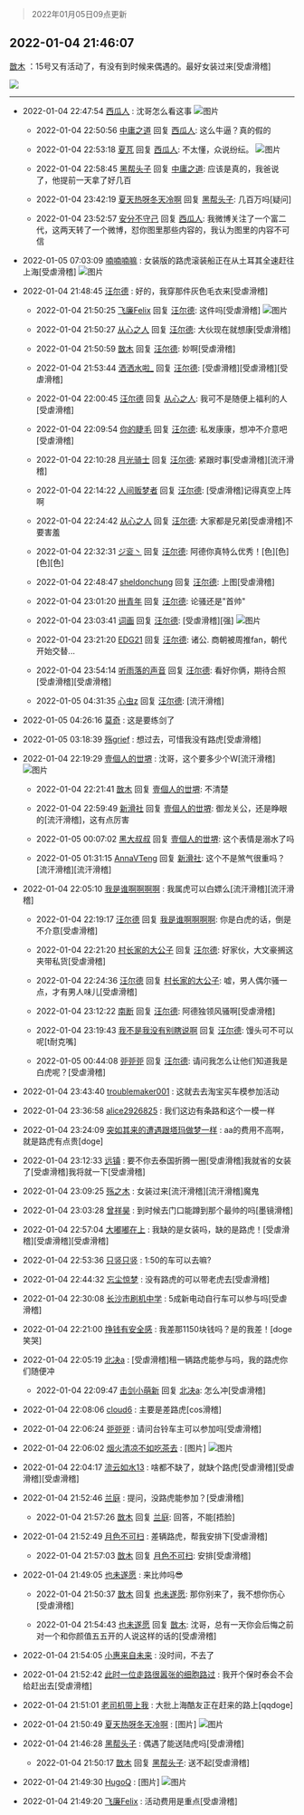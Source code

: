 > 2022年01月05日09点更新
<link rel="stylesheet" href="https://cdn.jsdelivr.net/gh/taotie6/sampleJSON@main/css/photo_show.css">
<meta name="referrer" content="no-referrer" />


 ## 2022-01-04 21:46:07 

 [㪚木](https://www.coolapk.com/feed/32599183?shareKey=MGM1NTEyMzk3NGRiNjFkNDUzMGQ~) ：15号又有活动了，有没有到时候来偶遇的。最好女装过来[受虐滑稽] 

<div class="album">
<img class="img-item" src="https://image.coolapk.com/feed/2022/0104/21/1081091_6a010d94_3966_5814_794@1080x1832.jpeg" />
</div>

 ------- 

- 2022-01-04 22:47:54 [西瓜人](uid=1704949) : 沈哥怎么看这事 ![图片](https://image.coolapk.com/feed/2022/0104/22/1704949_7674_0004_845@1080x2338.jpg)

    - 2022-01-04 22:50:56 [中庸之道](uid=2894334) 回复 [西瓜人](uid=1704949): 这么牛逼？真的假的 

    - 2022-01-04 22:53:18 [夏芃](uid=2487872) 回复 [西瓜人](uid=1704949): 不太懂，众说纷纭。 ![图片](https://image.coolapk.com/feed/2022/0104/22/2487872_d224eaed_7997_0564_475@1080x1866.jpeg)

    - 2022-01-04 22:58:45 [黑帮头子](uid=2838832) 回复 [中庸之道](uid=2894334): 应该是真的，我爸说了，他提前一天拿了好几百 

    - 2022-01-04 23:42:19 [夏天热呀冬天冷啊](uid=3688557) 回复 [黑帮头子](uid=2838832): 几百万吗[疑问] 

    - 2022-01-04 23:52:57 [安分不守己](uid=708582) 回复 [西瓜人](uid=1704949): 我微博关注了一个富二代，这两天转了一个微博，怼你图里那些内容的，我认为图里的内容不可信 

- 2022-01-05 07:03:09 [喃喃喃嘛](uid=9337360) : 女装版的路虎滚装船正在从土耳其全速赶往上海[受虐滑稽] ![图片](https://image.coolapk.com/feed/2022/0105/07/9337360_cfff8f6b_7388_6114_103@4165x1920.jpeg)

- 2022-01-04 21:48:45 [汪尔德](uid=1595236) : 好的，我穿那件灰色毛衣来[受虐滑稽] 

    - 2022-01-04 21:50:25 [飞廉Felix](uid=900024) 回复 [汪尔德](uid=1595236): 这件吗[受虐滑稽] ![图片](https://image.coolapk.com/feed/2022/0104/21/900024_84713e0e_4224_5972_708@474x758.jpeg)

    - 2022-01-04 21:50:27 [从心之人](uid=3359478) 回复 [汪尔德](uid=1595236): 大伙现在就想康[受虐滑稽] 

    - 2022-01-04 21:50:59 [㪚木](uid=1081091) 回复 [汪尔德](uid=1595236): 妙啊[受虐滑稽] 

    - 2022-01-04 21:53:44 [洒洒水啦_](uid=652939) 回复 [汪尔德](uid=1595236): [受虐滑稽][受虐滑稽][受虐滑稽] 

    - 2022-01-04 22:00:45 [汪尔德](uid=1595236) 回复 [从心之人](uid=3359478): 我可不是随便上福利的人[受虐滑稽] 

    - 2022-01-04 22:09:54 [你的睫毛](uid=903529) 回复 [汪尔德](uid=1595236): 私发康康，想冲不介意吧[受虐滑稽] 

    - 2022-01-04 22:10:28 [月光骑士](uid=2632367) 回复 [汪尔德](uid=1595236): 紧跟时事[受虐滑稽][流汗滑稽] 

    - 2022-01-04 22:14:22 [人间贩梦者](uid=2446972) 回复 [汪尔德](uid=1595236): [受虐滑稽]记得真空上阵啊 

    - 2022-01-04 22:24:42 [从心之人](uid=3359478) 回复 [汪尔德](uid=1595236): 大家都是兄弟[受虐滑稽]不要害羞 

    - 2022-01-04 22:32:31 [ジ衮丶](uid=494451) 回复 [汪尔德](uid=1595236): 阿德你真特么优秀！[色][色][色][色] 

    - 2022-01-04 22:48:47 [sheldonchung](uid=2025492) 回复 [汪尔德](uid=1595236): 上图[受虐滑稽] 

    - 2022-01-04 23:01:20 [卅青年](uid=855301) 回复 [汪尔德](uid=1595236): 论骚还是&quot;首帅&quot; 

    - 2022-01-04 23:03:41 [词画](uid=2955256) 回复 [汪尔德](uid=1595236): [受虐滑稽][强] ![图片](https://image.coolapk.com/feed/2021/1108/09/3511055_98075ff8_4477_5972@580x458.jpeg)

    - 2022-01-04 23:21:20 [EDG21](uid=816978) 回复 [汪尔德](uid=1595236): 诸公.
商朝被周推fan，朝代开始交替... 

    - 2022-01-04 23:54:14 [听雨落的声音](uid=3650984) 回复 [汪尔德](uid=1595236): 看好你俩，期待合照[受虐滑稽][受虐滑稽] 

    - 2022-01-05 04:31:35 [心虫z](uid=151532) 回复 [汪尔德](uid=1595236): [流汗滑稽] 

- 2022-01-05 04:26:16 [莫奇](uid=131936) : 这是要练剑了 

- 2022-01-05 03:18:39 [殇grief](uid=4392516) : 想过去，可惜我没有路虎[受虐滑稽] 

- 2022-01-04 22:19:29 [壹個人的丗堺](uid=1461483) : 沈哥，这个要多少个W[流汗滑稽] ![图片](https://image.coolapk.com/feed/2022/0104/22/1461483_6de4b577_5968_6489_691@1080x2400.jpeg)

    - 2022-01-04 22:21:41 [㪚木](uid=1081091) 回复 [壹個人的丗堺](uid=1461483): 不清楚 

    - 2022-01-04 22:59:49 [新滑社](uid=2627292) 回复 [壹個人的丗堺](uid=1461483): 御龙关公，还是睁眼的[流汗滑稽]，这有点厉害 

    - 2022-01-05 00:07:02 [黑大叔叔](uid=1325252) 回复 [壹個人的丗堺](uid=1461483): 这个表情是溺水了吗 

    - 2022-01-05 01:31:15 [AnnaVTeng](uid=2813701) 回复 [新滑社](uid=2627292): 这个不是煞气很重吗？[流汗滑稽][流汗滑稽] 

- 2022-01-04 22:05:10 [我是谁啊啊啊啊](uid=2536100) : 我属虎可以白嫖么[流汗滑稽][流汗滑稽] 

    - 2022-01-04 22:19:17 [汪尔德](uid=1595236) 回复 [我是谁啊啊啊啊](uid=2536100): 你是白虎的话，倒是不介意[受虐滑稽] 

    - 2022-01-04 22:21:20 [村长家的大公子](uid=685373) 回复 [汪尔德](uid=1595236): 好家伙，大文豪搁这夹带私货[受虐滑稽] 

    - 2022-01-04 22:24:36 [汪尔德](uid=1595236) 回复 [村长家的大公子](uid=685373): 嘘，男人偶尔骚一点，才有男人味儿[受虐滑稽] 

    - 2022-01-04 23:12:22 [南断](uid=1225983) 回复 [汪尔德](uid=1595236): 阿德独领风骚啊[受虐滑稽] 

    - 2022-01-04 23:19:43 [我不是我没有别瞎说啊](uid=2231912) 回复 [汪尔德](uid=1595236): 馒头可不可以呢[t耐克嘴] 

    - 2022-01-05 00:44:08 [戼戼戼](uid=4044548) 回复 [汪尔德](uid=1595236): 请问我怎么让他们知道我是白虎呢？[受虐滑稽] 

- 2022-01-04 23:43:40 [troublemaker001](uid=1558211) : 这就去去淘宝买车模参加活动 

- 2022-01-04 23:36:58 [alice2926825](uid=1064232) : 我们这边有条路和这个一模一样 

- 2022-01-04 23:24:09 [突如其来的遭遇跟塔玛做梦一样](uid=983404) : aa的费用不高啊，就是路虎有点贵[doge] 

- 2022-01-04 23:12:33 [远镇](uid=1471248) : 要不你去泰国折腾一圈[受虐滑稽]我就省的女装了[受虐滑稽]我将就一下[受虐滑稽] 

- 2022-01-04 23:09:25 [殇之木](uid=1085570) : 女装过来[流汗滑稽][流汗滑稽]魔鬼 

- 2022-01-04 23:03:28 [曾祥昊](uid=6695078) : 到时候去门口能蹲到那个最帅的吗[墨镜滑稽] 

- 2022-01-04 22:57:04 [大嘟嘟在上](uid=4316956) : 我缺的是女装吗，缺的是路虎！[受虐滑稽][受虐滑稽][受虐滑稽] 

- 2022-01-04 22:53:36 [只竖只竖](uid=4291126) : 1:50的车可以去嘛? 

- 2022-01-04 22:44:32 [忘尘惊梦](uid=1892738) : 没有路虎的可以带老虎去[受虐滑稽] 

- 2022-01-04 22:30:08 [长沙市刷机中学](uid=2989554) : 5成新电动自行车可以参与吗[受虐滑稽] 

- 2022-01-04 22:21:00 [挣钱有安全感](uid=1355663) : 我差那1150块钱吗？是的我差！[doge笑哭] 

- 2022-01-04 22:05:19 [北决a](uid=1918537) : [受虐滑稽]租一辆路虎能参与吗，我的路虎你们随便冲 

    - 2022-01-04 22:09:47 [击剑小萌新](uid=3435660) 回复 [北决a](uid=1918537): 怎么冲[受虐滑稽] 

- 2022-01-04 22:08:06 [cloud6](uid=852635) : 主要是差路虎[cos滑稽] 

- 2022-01-04 22:06:24 [戼戼戼](uid=4044548) : 请问台铃车主可以参加吗[受虐滑稽] 

- 2022-01-04 22:06:02 [烟火清凉不如吃茶去](uid=4279524) : [图片] ![图片](https://image.coolapk.com/feed/2022/0104/22/4279524_7f8d69f1_5161_3186_556@387x126.gif)

- 2022-01-04 22:04:17 [流云如水13](uid=3415673) : 啥都不缺了，就缺个路虎[受虐滑稽][受虐滑稽][受虐滑稽] 

- 2022-01-04 21:52:46 [兰庭](uid=2362595) : 提问，没路虎能参加？[受虐滑稽] 

    - 2022-01-04 21:57:26 [㪚木](uid=1081091) 回复 [兰庭](uid=2362595): 回答，不能[捂脸] 

- 2022-01-04 21:52:49 [月色不可扫](uid=3639201) : 差辆路虎，帮我安排下[受虐滑稽] 

    - 2022-01-04 21:57:03 [㪚木](uid=1081091) 回复 [月色不可扫](uid=3639201): 安排[受虐滑稽] 

- 2022-01-04 21:49:05 [也未遂愿](uid=3056500) : 来比帅吗😎 

    - 2022-01-04 21:50:37 [㪚木](uid=1081091) 回复 [也未遂愿](uid=3056500): 那你别来了，我不想你伤心[受虐滑稽] 

    - 2022-01-04 21:54:43 [也未遂愿](uid=3056500) 回复 [㪚木](uid=1081091): 沈哥，总有一天你会后悔之前对一个和你颜值五五开的人说这样的话的[受虐滑稽] 

- 2022-01-04 21:54:05 [小惠来自未来](uid=847097) : 没时间，不去了 

- 2022-01-04 21:52:42 [此时一位走路很嚣张的细胞路过](uid=1844717) : 我开个保时泰会不会给赶出去[受虐滑稽] 

- 2022-01-04 21:51:01 [老司机带上我](uid=1912353) : 大批上海酷友正在赶来的路上[qqdoge] 

- 2022-01-04 21:50:49 [夏天热呀冬天冷啊](uid=3688557) : [图片] ![图片](https://image.coolapk.com/feed/2021/1120/21/1081091_1b44d946_5915_3869_857@378x557.gif)

- 2022-01-04 21:46:28 [黑帮头子](uid=2838832) : 偶遇了能送陆虎吗[受虐滑稽] 

    - 2022-01-04 21:50:17 [㪚木](uid=1081091) 回复 [黑帮头子](uid=2838832): 送不起[受虐滑稽] 

- 2022-01-04 21:49:30 [HugoQ](uid=784557) : [图片] ![图片](https://image.coolapk.com/feed/2018/1124/17/1976653_1543053123_4673@65x65.gif)

- 2022-01-04 21:49:20 [飞廉Felix](uid=900024) : 活动费用是重点[受虐滑稽] 

